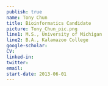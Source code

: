 ```yaml
---
publish: true
name: Tony Chun
title: Bioinformatics Candidate
picture: Tony_Chun_pic.png
line1: M.S., University of Michigan
line2: B.A., Kalamazoo College
google-scholar: 
CV:
linked-in: 
twitter:
email:
start-date: 2013-06-01
---
```

